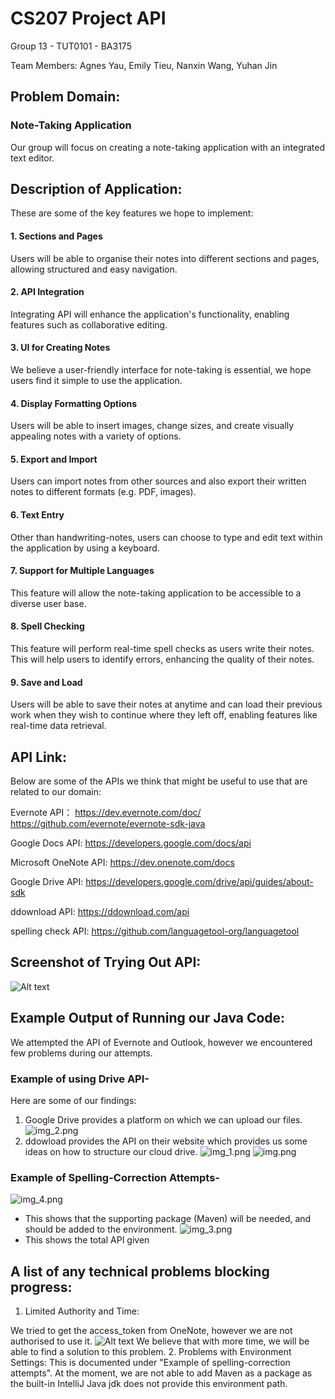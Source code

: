 # CS207 Project API
Group 13 - TUT0101 - BA3175

Team Members: Agnes Yau, Emily Tieu, Nanxin Wang, Yuhan Jin

## Problem Domain:
### Note-Taking Application
Our group will focus on creating a note-taking application with an integrated text editor.

## Description of Application:
These are some of the key features we hope to implement:

#### 1. Sections and Pages
Users will be able to organise their notes into different sections and pages, allowing structured and easy navigation.
#### 2. API Integration
Integrating API will enhance the application's functionality, enabling features such as collaborative editing.
#### 3. UI for Creating Notes
We believe a user-friendly interface for note-taking is essential, we hope users find it simple to use the application.
#### 4. Display Formatting Options
Users will be able to insert images, change sizes, and create visually appealing notes with a variety of options.
#### 5. Export and Import
Users can import notes from other sources and also export their written notes to different formats (e.g. PDF, images).
#### 6. Text Entry
Other than handwriting-notes, users can choose to type and edit text within the application by using a keyboard.
#### 7. Support for Multiple Languages
This feature will allow the note-taking application to be accessible to a diverse user base.
#### 8. Spell Checking
This feature will perform real-time spell checks as users write their notes. This will help users to identify errors, enhancing the quality of their notes.
#### 9. Save and Load
Users will be able to save their notes at anytime and can load their previous work when they wish to continue where they left off, enabling features like real-time data retrieval.

## API Link:
Below are some of the APIs we think that might be useful to use that are related to our domain:

Evernote API：
https://dev.evernote.com/doc/
https://github.com/evernote/evernote-sdk-java 

Google Docs API:
https://developers.google.com/docs/api 

Microsoft OneNote API:
https://dev.onenote.com/docs 

Google Drive API:
https://developers.google.com/drive/api/guides/about-sdk

ddownload API:
https://ddownload.com/api 

spelling check API:
https://github.com/languagetool-org/languagetool

## Screenshot of Trying Out API:
![Alt text](image.png)

## Example Output of Running our Java Code:
We attempted the API of Evernote and Outlook, however we encountered few problems during our attempts. 

### Example of using Drive API-
Here are some of our findings:
1. Google Drive provides a platform on which we can upload our files.
![img_2.png](img_2.png) 
2. ddowload provides the API on their website which provides us some ideas on how to structure our cloud drive.
![img_1.png](img_1.png)
![img.png](img.png)
### Example of Spelling-Correction Attempts-
![img_4.png](img_4.png)
* This shows that the supporting package (Maven) will be needed, and should be added to the environment. 
![img_3.png](img_3.png)
* This shows the total API given

## A list of any technical problems blocking progress:
1. Limited Authority and Time:

We tried to get the access_token from OneNote, however we are not authorised to use it. 
![Alt text](image-1.png)
We believe that with more time, we will be able to find a solution to this problem.
2. Problems with Environment Settings: This is documented under "Example of spelling-correction attempts".
At the moment, we are not able to add Maven as a package as the built-in IntelliJ Java jdk does not provide this environment path.

